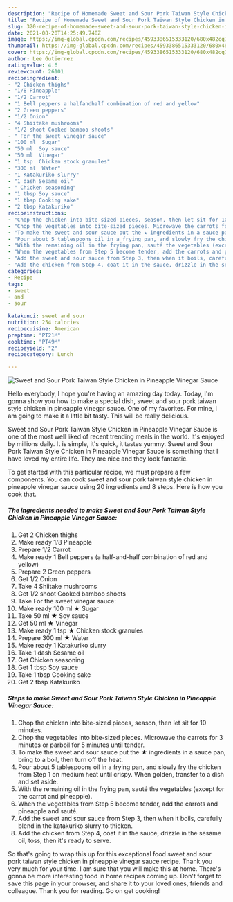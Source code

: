 ```yaml
---
description: "Recipe of Homemade Sweet and Sour Pork Taiwan Style Chicken in Pineapple Vinegar Sauce"
title: "Recipe of Homemade Sweet and Sour Pork Taiwan Style Chicken in Pineapple Vinegar Sauce"
slug: 320-recipe-of-homemade-sweet-and-sour-pork-taiwan-style-chicken-in-pineapple-vinegar-sauce
date: 2021-08-20T14:25:49.748Z
image: https://img-global.cpcdn.com/recipes/4593386515333120/680x482cq70/sweet-and-sour-pork-taiwan-style-chicken-in-pineapple-vinegar-sauce-recipe-main-photo.jpg
thumbnail: https://img-global.cpcdn.com/recipes/4593386515333120/680x482cq70/sweet-and-sour-pork-taiwan-style-chicken-in-pineapple-vinegar-sauce-recipe-main-photo.jpg
cover: https://img-global.cpcdn.com/recipes/4593386515333120/680x482cq70/sweet-and-sour-pork-taiwan-style-chicken-in-pineapple-vinegar-sauce-recipe-main-photo.jpg
author: Lee Gutierrez
ratingvalue: 4.6
reviewcount: 26101
recipeingredient:
- "2 Chicken thighs"
- "1/8 Pineapple"
- "1/2 Carrot"
- "1 Bell peppers a halfandhalf combination of red and yellow"
- "2 Green peppers"
- "1/2 Onion"
- "4 Shiitake mushrooms"
- "1/2 shoot Cooked bamboo shoots"
- " For the sweet vinegar sauce"
- "100 ml  Sugar"
- "50 ml  Soy sauce"
- "50 ml  Vinegar"
- "1 tsp  Chicken stock granules"
- "300 ml  Water"
- "1 Katakuriko slurry"
- "1 dash Sesame oil"
- " Chicken seasoning"
- "1 tbsp Soy sauce"
- "1 tbsp Cooking sake"
- "2 tbsp Katakuriko"
recipeinstructions:
- "Chop the chicken into bite-sized pieces, season, then let sit for 10 minutes."
- "Chop the vegetables into bite-sized pieces. Microwave the carrots for 3 minutes or parboil for 5 minutes until tender."
- "To make the sweet and sour sauce put the ★ ingredients in a sauce pan, bring to a boil, then turn off the heat."
- "Pour about 5 tablespoons oil in a frying pan, and slowly fry the chicken from Step 1 on medium heat until crispy. When golden, transfer to a dish and set aside."
- "With the remaining oil in the frying pan, sauté the vegetables (except for the carrot and pineapple)."
- "When the vegetables from Step 5 become tender, add the carrots and pineapple and sauté."
- "Add the sweet and sour sauce from Step 3, then when it boils, carefully blend in the katakuriko slurry to thicken."
- "Add the chicken from Step 4, coat it in the sauce, drizzle in the sesame oil, toss, then it&#39;s ready to serve."
categories:
- Recipe
tags:
- sweet
- and
- sour

katakunci: sweet and sour 
nutrition: 254 calories
recipecuisine: American
preptime: "PT21M"
cooktime: "PT49M"
recipeyield: "2"
recipecategory: Lunch

---
```



![Sweet and Sour Pork Taiwan Style Chicken in Pineapple Vinegar Sauce](https://img-global.cpcdn.com/recipes/4593386515333120/680x482cq70/sweet-and-sour-pork-taiwan-style-chicken-in-pineapple-vinegar-sauce-recipe-main-photo.jpg)

Hello everybody, I hope you're having an amazing day today. Today, I'm gonna show you how to make a special dish, sweet and sour pork taiwan style chicken in pineapple vinegar sauce. One of my favorites. For mine, I am going to make it a little bit tasty. This will be really delicious.



Sweet and Sour Pork Taiwan Style Chicken in Pineapple Vinegar Sauce is one of the most well liked of recent trending meals in the world. It's enjoyed by millions daily. It is simple, it's quick, it tastes yummy. Sweet and Sour Pork Taiwan Style Chicken in Pineapple Vinegar Sauce is something that I have loved my entire life. They are nice and they look fantastic.


To get started with this particular recipe, we must prepare a few components. You can cook sweet and sour pork taiwan style chicken in pineapple vinegar sauce using 20 ingredients and 8 steps. Here is how you cook that.

<!--inarticleads1-->

##### The ingredients needed to make Sweet and Sour Pork Taiwan Style Chicken in Pineapple Vinegar Sauce:

1. Get 2 Chicken thighs
1. Make ready 1/8 Pineapple
1. Prepare 1/2 Carrot
1. Make ready 1 Bell peppers (a half-and-half combination of red and yellow)
1. Prepare 2 Green peppers
1. Get 1/2 Onion
1. Take 4 Shiitake mushrooms
1. Get 1/2 shoot Cooked bamboo shoots
1. Take  For the sweet vinegar sauce:
1. Make ready 100 ml ★ Sugar
1. Take 50 ml ★ Soy sauce
1. Get 50 ml ★ Vinegar
1. Make ready 1 tsp ★ Chicken stock granules
1. Prepare 300 ml ★ Water
1. Make ready 1 Katakuriko slurry
1. Take 1 dash Sesame oil
1. Get  Chicken seasoning
1. Get 1 tbsp Soy sauce
1. Take 1 tbsp Cooking sake
1. Get 2 tbsp Katakuriko




<!--inarticleads2-->

##### Steps to make Sweet and Sour Pork Taiwan Style Chicken in Pineapple Vinegar Sauce:

1. Chop the chicken into bite-sized pieces, season, then let sit for 10 minutes.
1. Chop the vegetables into bite-sized pieces. Microwave the carrots for 3 minutes or parboil for 5 minutes until tender.
1. To make the sweet and sour sauce put the ★ ingredients in a sauce pan, bring to a boil, then turn off the heat.
1. Pour about 5 tablespoons oil in a frying pan, and slowly fry the chicken from Step 1 on medium heat until crispy. When golden, transfer to a dish and set aside.
1. With the remaining oil in the frying pan, sauté the vegetables (except for the carrot and pineapple).
1. When the vegetables from Step 5 become tender, add the carrots and pineapple and sauté.
1. Add the sweet and sour sauce from Step 3, then when it boils, carefully blend in the katakuriko slurry to thicken.
1. Add the chicken from Step 4, coat it in the sauce, drizzle in the sesame oil, toss, then it&#39;s ready to serve.




So that's going to wrap this up for this exceptional food sweet and sour pork taiwan style chicken in pineapple vinegar sauce recipe. Thank you very much for your time. I am sure that you will make this at home. There's gonna be more interesting food in home recipes coming up. Don't forget to save this page in your browser, and share it to your loved ones, friends and colleague. Thank you for reading. Go on get cooking!
